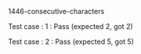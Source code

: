 
1446-consecutive-characters


Test case : 1 : Pass
 (expected 2, got 2)

Test case : 2 : Pass
 (expected 5, got 5)
